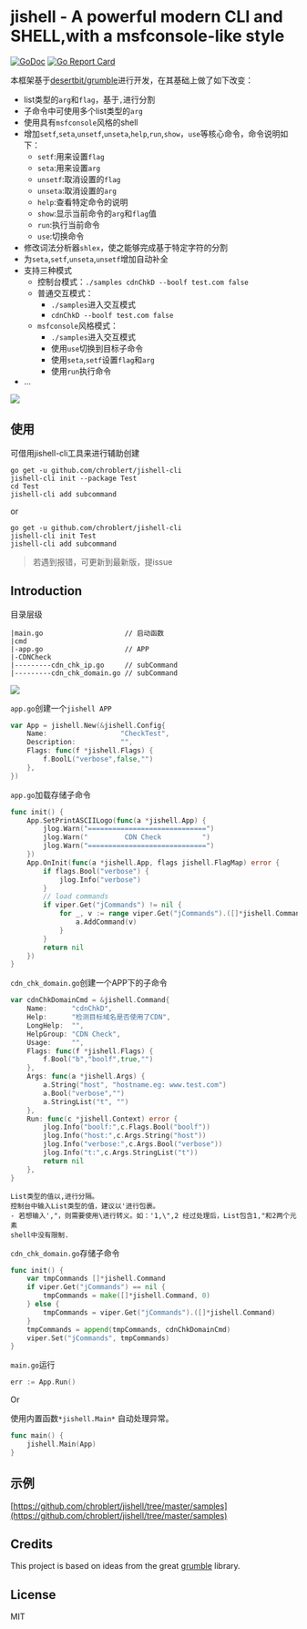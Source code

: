 # jishell - A powerful modern CLI and SHELL,with a msfconsole-like style

[![GoDoc](https://godoc.org/github.com/chroblert/jishell?status.svg)](https://godoc.org/github.com/chroblert/jishell)
[![Go Report Card](https://goreportcard.com/badge/github.com/chroblert/jishell)](https://goreportcard.com/report/github.com/chroblert/jishell)

本框架基于[desertbit/grumble](github.com/desertbit/grumble)进行开发，在其基础上做了如下改变：

- list类型的`arg`和`flag`，基于`,`进行分割
- 子命令中可使用多个list类型的`arg`
- 使用具有`msfconsole`风格的shell
- 增加`setf`,`seta`,`unsetf`,`unseta`,`help`,`run`,`show`，`use`等核心命令，命令说明如下：
  - `setf`:用来设置`flag`
  - `seta`:用来设置`arg`
  - `unsetf`:取消设置的`flag`
  - `unseta`:取消设置的`arg`
  - `help`:查看特定命令的说明
  - `show`:显示当前命令的`arg`和`flag`值
  - `run`:执行当前命令
  - `use`:切换命令
- 修改词法分析器`shlex`，使之能够完成基于特定字符的分割
- 为`seta`,`setf`,`unseta`,`unsetf`增加自动补全
- 支持三种模式
  - 控制台模式：`./samples cdnChkD --boolf test.com false`
  - 普通交互模式：
    - `./samples`进入交互模式
    - `cdnChkD --boolf test.com false`
  - `msfconsole`风格模式：
    - `./samples`进入交互模式
    - 使用`use`切换到目标子命令
    - 使用`seta`,`setf`设置`flag`和`arg`
    - 使用`run`执行命令
- ...

![](https://gitee.com/chroblert/pictures/raw/master/img/20220515210929.png)

## 使用
可借用jishell-cli工具来进行辅助创建
```shell
go get -u github.com/chroblert/jishell-cli
jishell-cli init --package Test
cd Test
jishell-cli add subcommand
```
or
```shell
go get -u github.com/chroblert/jishell-cli
jishell-cli init Test
jishell-cli add subcommand
```
> 若遇到报错，可更新到最新版，提issue
## Introduction

目录层级

```shell
|main.go 					// 启动函数
|cmd     
|-app.go  					// APP
|-CDNCheck
|---------cdn_chk_ip.go		// subCommand
|---------cdn_chk_domain.go // subCommand

```

![](https://gitee.com/chroblert/pictures/raw/master/img/20220515204313.png)

`app.go`创建一个`jishell APP`

```go
var App = jishell.New(&jishell.Config{
	Name:                  "CheckTest",
	Description:           "",
	Flags: func(f *jishell.Flags) {
		f.BoolL("verbose",false,"")
	},
})
```

`app.go`加载存储子命令

```go
func init() {
	App.SetPrintASCIILogo(func(a *jishell.App) {
		jlog.Warn("=============================")
		jlog.Warn("         CDN Check          ")
		jlog.Warn("=============================")
	})
	App.OnInit(func(a *jishell.App, flags jishell.FlagMap) error {
		if flags.Bool("verbose") {
			jlog.Info("verbose")
		}
		// load commands
		if viper.Get("jCommands") != nil {
			for _, v := range viper.Get("jCommands").([]*jishell.Command) {
				a.AddCommand(v)
			}
		}
		return nil
	})
}
```

`cdn_chk_domain.go`创建一个APP下的子命令

```go
var cdnChkDomainCmd = &jishell.Command{
	Name:      "cdnChkD",
	Help:      "检测目标域名是否使用了CDN",
	LongHelp:  "",
	HelpGroup: "CDN Check",
	Usage:     "",
	Flags: func(f *jishell.Flags) {
		f.Bool("b","boolf",true,"")
	},
	Args: func(a *jishell.Args) {
		a.String("host", "hostname.eg: www.test.com")
		a.Bool("verbose","")
        a.StringList("t", "")
	},
	Run: func(c *jishell.Context) error {
		jlog.Info("boolf:",c.Flags.Bool("boolf"))
		jlog.Info("host:",c.Args.String("host"))
		jlog.Info("verbose:",c.Args.Bool("verbose"))
        jlog.Info("t:",c.Args.StringList("t"))
		return nil
	},
}
```
```
List类型的值以,进行分隔。
控制台中输入List类型的值，建议以'进行包裹。
- 若想输入',"，则需要使用\进行转义。如：'1,\",2 经过处理后，List包含1,"和2两个元素
shell中没有限制.
```

`cdn_chk_domain.go`存储子命令

```go
func init() {
	var tmpCommands []*jishell.Command
	if viper.Get("jCommands") == nil {
		tmpCommands = make([]*jishell.Command, 0)
	} else {
		tmpCommands = viper.Get("jCommands").([]*jishell.Command)
	}
	tmpCommands = append(tmpCommands, cdnChkDomainCmd)
	viper.Set("jCommands", tmpCommands)
}
```

`main.go`运行

```go
err := App.Run()
```

Or

使用内置函数`*jishell.Main*` 自动处理异常。

```go
func main() {
	jishell.Main(App)
}
```

## 示例

[https://github.com/chroblert/jishell/tree/master/samples](https://github.com/chroblert/jishell/tree/master/samples)

## Credits

This project is based on ideas from the great [grumble](https://github.com/desertbit/grumble) library.

## License

MIT
